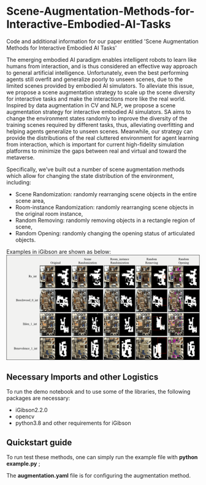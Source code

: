 # Scene-Augmentation-Methods-for-Interactive-Embodied-AI-Tasks
Code and additional information for our paper entitled 'Scene Augmentation Methods for Interactive Embodied AI Tasks'

The emerging embodied AI paradigm enables intelligent robots to learn like humans from interaction, and is thus considered an effective way approach to general artificial intelligence. Unfortunately, even the best performing agents still overfit and generalize poorly to unseen scenes, due to the limited scenes provided by embodied AI simulators. To alleviate this issue, we propose a scene augmentation strategy to scale up the scene diversity for interactive tasks and make the interactions more like the real world. Inspired by data augmentation in CV and NLP, we propose a scene augmentation  strategy for interactive embodied AI simulators. SA aims to change the environment states randomly to improve the diversity of the training scenes required by different tasks, thus, alleviating overfitting and helping agents generalize to unseen scenes. Meanwhile, our strategy can provide the distributions of the real cluttered environment for agent learning from interaction, which is important for current high-fidelity simulation platforms to minimize the gaps between real and virtual and toward the metaverse.

Specifically, we've built out a number of scene augmentation methods which allow for changing the state distribution of the environment, including:
* Scene Randomization: randomly rearranging scene objects in the entire scene area, 
* Room-instance Randomization: randomly rearranging scene objects in the original room instance,
* Random Removing: randomly removing objects in a rectangle region of scene, 
* Random Opening: randomly changing the opening status of articulated objects.

Examples in iGibson are shown as below:
![examples in iGibson](augmentation/imgs/augmentation.gif)

## Necessary Imports and other Logistics

To run the demo notebook and to use some of the libraries, the following packages are necessary:

* iGibson2.2.0
* opencv
* python3.8
and other requirements for iGibson

## Quickstart guide

To run test these methods, one can simply run the example file with **python example.py** ; 

The **augmentation.yaml** file is for configuring the augmentation method.

